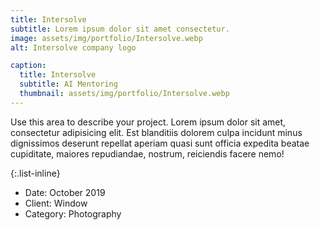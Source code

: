 ```yaml
---
title: Intersolve
subtitle: Lorem ipsum dolor sit amet consectetur.
image: assets/img/portfolio/Intersolve.webp
alt: Intersolve company logo

caption:
  title: Intersolve
  subtitle: AI Mentoring
  thumbnail: assets/img/portfolio/Intersolve.webp
---
```

Use this area to describe your project. Lorem ipsum dolor sit amet, consectetur adipisicing elit. Est blanditiis dolorem culpa incidunt minus dignissimos deserunt repellat aperiam quasi sunt officia expedita beatae cupiditate, maiores repudiandae, nostrum, reiciendis facere nemo!

{:.list-inline}
- Date: October 2019
- Client: Window
- Category: Photography

